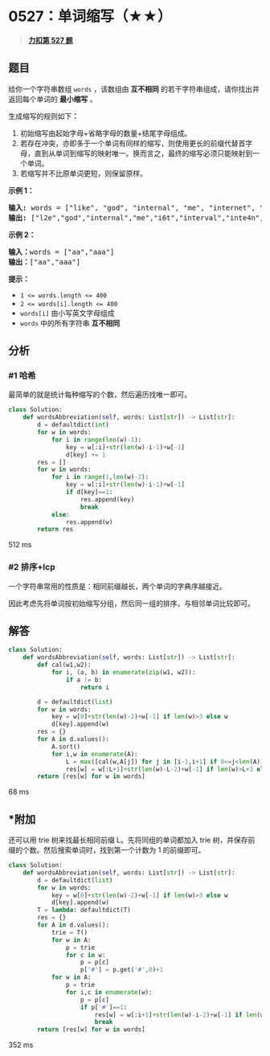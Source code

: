 # 0527：单词缩写（★★）


> <u>**[力扣第 527 题](https://leetcode.cn/problems/word-abbreviation/)**</u>

## 题目

<p>给你一个字符串数组 <code>words</code> ，该数组由 <strong>互不相同</strong> 的若干字符串组成，请你找出并返回每个单词的 <strong>最小缩写</strong> 。</p>

<p>生成缩写的规则如下<strong>：</strong></p>

<ol>
<li>初始缩写由起始字母+省略字母的数量+结尾字母组成。</li>
<li>若存在冲突，亦即多于一个单词有同样的缩写，则使用更长的前缀代替首字母，直到从单词到缩写的映射唯一。换而言之，最终的缩写必须只能映射到一个单词。</li>
<li>若缩写并不比原单词更短，则保留原样。</li>
</ol>



<p><strong>示例 1：</strong></p>

<pre>
<strong>输入:</strong> words = ["like", "god", "internal", "me", "internet", "interval", "intension", "face", "intrusion"]
<strong>输出:</strong> ["l2e","god","internal","me","i6t","interval","inte4n","f2e","intr4n"]
</pre>

<p><strong>示例 2：</strong></p>

<pre>
<strong>输入：</strong>words = ["aa","aaa"]
<strong>输出：</strong>["aa","aaa"]
</pre>



<p><strong>提示：</strong></p>

<ul>
<li><code>1 &lt;= words.length &lt;= 400</code></li>
<li><code>2 &lt;= words[i].length &lt;= 400</code></li>
<li><code>words[i]</code> 由小写英文字母组成</li>
<li><code>words</code> 中的所有字符串 <strong>互不相同</strong></li>
</ul>


## 分析

### #1 哈希

最简单的就是统计每种缩写的个数，然后遍历找唯一即可。

```python
class Solution:
    def wordsAbbreviation(self, words: List[str]) -> List[str]:
        d = defaultdict(int)
        for w in words:
            for i in range(len(w)-1):
                key = w[:i]+str(len(w)-i-1)+w[-1]
                d[key] += 1
        res = []
        for w in words:
            for i in range(1,len(w)-2):
                key = w[:i]+str(len(w)-i-1)+w[-1]
                if d[key]==1:
                    res.append(key)
                    break
            else:
                res.append(w)
        return res
```
512  ms

### #2 排序+lcp

一个字符串常用的性质是：相同前缀越长，两个单词的字典序越接近。

因此考虑先将单词按初始缩写分组，然后同一组的排序，与相邻单词比较即可。

## 解答

```python
class Solution:
    def wordsAbbreviation(self, words: List[str]) -> List[str]:
        def cal(w1,w2):
            for i, (a, b) in enumerate(zip(w1, w2)):
                if a != b:
                    return i

        d = defaultdict(list)
        for w in words:
            key = w[0]+str(len(w)-2)+w[-1] if len(w)>3 else w
            d[key].append(w)
        res = {}
        for A in d.values():
            A.sort()
            for i,w in enumerate(A):
                L = max([cal(w,A[j]) for j in [i-1,i+1] if 0<=j<len(A)],default=0)
                res[w] = w[:L+1]+str(len(w)-L-2)+w[-1] if len(w)>L+3 else w
        return [res[w] for w in words]
```
68 ms

## *附加

还可以用 trie 树来找最长相同前缀 L。先将同组的单词都加入 trie 树，并保存前缀的个数。然后搜索单词时，找到第一个计数为 1 的前缀即可。

```python
class Solution:
    def wordsAbbreviation(self, words: List[str]) -> List[str]:
        d = defaultdict(list)
        for w in words:
            key = w[0]+str(len(w)-2)+w[-1] if len(w)>3 else w
            d[key].append(w)
        T = lambda: defaultdict(T)
        res = {}
        for A in d.values():
            trie = T()
            for w in A:
                p = trie
                for c in w:
                    p = p[c]
                    p['#'] = p.get('#',0)+1
            for w in A:
                p = trie
                for i,c in enumerate(w):
                    p = p[c]
                    if p['#']==1:
                        res[w] = w[:i+1]+str(len(w)-i-2)+w[-1] if len(w)>i+3 else w
                        break
        return [res[w] for w in words]
```
352 ms
